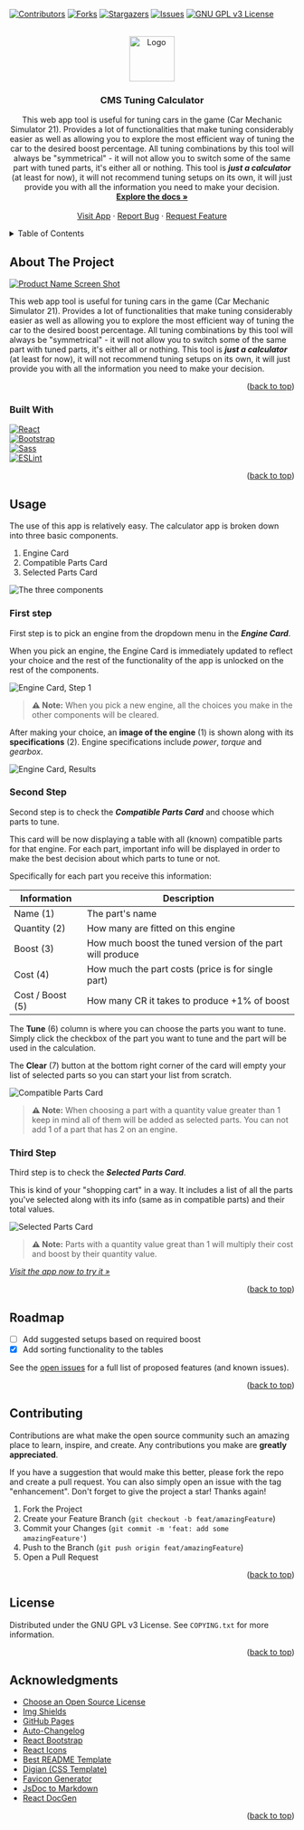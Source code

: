 <!-- Improved compatibility of back to top link: See: https://github.com/othneildrew/Best-README-Template/pull/73 -->
<a name="readme-top"></a>

<!-- PROJECT SHIELDS -->
<!--
*** I'm using markdown "reference style" links for readability.
*** Reference links are enclosed in brackets [ ] instead of parentheses ( ).
*** See the bottom of this document for the declaration of the reference variables
*** for contributors-url, forks-url, etc. This is an optional, concise syntax you may use.
*** https://www.markdownguide.org/basic-syntax/#reference-style-links
-->
[![Contributors][contributors-shield]][contributors-url]
[![Forks][forks-shield]][forks-url]
[![Stargazers][stars-shield]][stars-url]
[![Issues][issues-shield]][issues-url]
[![GNU GPL v3 License][license-shield]][license-url]



<!-- PROJECT LOGO -->
<br />
<div align="center">
  <a href="https://github.com/TryphonX/CMS-Tuning-Calculator">
    <img src="images/logo.png" alt="Logo" width="80" height="80">
  </a>

<h3 align="center">CMS Tuning Calculator</h3>

  <p align="center">
    This web app tool is useful for tuning cars in the game (Car Mechanic Simulator 21). Provides a lot of functionalities that make tuning considerably easier as well as allowing you to explore the most efficient way of tuning the car to the desired boost percentage. All tuning combinations by this tool will always be "symmetrical" - it will not allow you to switch some of the same part with tuned parts, it's either all or nothing. This tool is <b><i>just a calculator</i></b> (at least for now), it will not recommend tuning setups on its own, it will just provide you with all the information you need to make your decision.
    <br />
    <a href="https://github.com/TryphonX/CMS-Tuning-Calculator/docs/"><strong>Explore the docs »</strong></a>
    <br />
    <br />
    <a href="https://tryphonx.github.io/CMS-Tuning-Calculator/">Visit App</a>
    ·
    <a href="https://github.com/TryphonX/CMS-Tuning-Calculator/issues">Report Bug</a>
    ·
    <a href="https://github.com/TryphonX/CMS-Tuning-Calculator/issues">Request Feature</a>
  </p>
</div>



<!-- TABLE OF CONTENTS -->
<details>
  <summary>Table of Contents</summary>
  <ol>
    <li>
      <a href="#about-the-project">About The Project</a>
      <ul>
        <li><a href="#built-with">Built With</a></li>
      </ul>
    </li>
    <li>
      <a href="#usage">Usage</a>
      <ul>
        <li><a href="#first-step">First Step</a></li>
        <li><a href="#second-step">Second Step</a></li>
        <li><a href="#third-step">Third Step</a></li>
      </ul>
    </li>
    <li><a href="#roadmap">Roadmap</a></li>
    <li><a href="#contributing">Contributing</a></li>
    <li><a href="#license">License</a></li>
    <li><a href="#acknowledgments">Acknowledgments</a></li>
  </ol>
</details>



<!-- ABOUT THE PROJECT -->
## About The Project

[![Product Name Screen Shot][product-screenshot]](https://tryphonx.github.io/CMS-Tuning-Calculator/)

This web app tool is useful for tuning cars in the game (Car Mechanic Simulator 21). Provides a lot of functionalities that make tuning considerably easier as well as allowing you to explore the most efficient way of tuning the car to the desired boost percentage. All tuning combinations by this tool will always be "symmetrical" - it will not allow you to switch some of the same part with tuned parts, it's either all or nothing. This tool is _**just a calculator**_ (at least for now), it will not recommend tuning setups on its own, it will just provide you with all the information you need to make your decision.

<p align="right">(<a href="#readme-top">back to top</a>)</p>



### Built With

[![React][React.js]][React-url]  
[![Bootstrap][Bootstrap.com]][Bootstrap-url]  
[![Sass][Sass]][Sass-url]  
[![ESLint][ESLint]][ESLint-url]  

<p align="right">(<a href="#readme-top">back to top</a>)</p>



<!-- GETTING STARTED -->
<!--
## Getting Started

This is an example of how you may give instructions on setting up your project locally.
To get a local copy up and running follow these simple example steps.

### Prerequisites

This is an example of how to list things you need to use the software and how to install them.
* npm
  ```sh
  npm install npm@latest -g
  ```

### Installation

1. Get a free API Key at [https://example.com](https://example.com)
2. Clone the repo
   ```sh
   git clone https://github.com/TryphonX/CMS-Tuning-Calculator.git
   ```
3. Install NPM packages
   ```sh
   npm install
   ```
4. Enter your API in `config.js`
   ```js
   const API_KEY = 'ENTER YOUR API';
   ```

<p align="right">(<a href="#readme-top">back to top</a>)</p>
-->

<!-- USAGE INSTRUCTIONS -->
## Usage

The use of this app is relatively easy. The calculator app is broken down into three basic components.

1. Engine Card
2. Compatible Parts Card
3. Selected Parts Card

![The three components](images/main-instructions.png)

### First step

First step is to pick an engine from the dropdown menu in the **_Engine Card_**.

When you pick an engine, the Engine Card is immediately updated to reflect your choice and the rest of the functionality of the app is unlocked on the rest of the components.

![Engine Card, Step 1](images/engine-dropdown.png)

> **⚠️ Note:** When you pick a new engine, all the choices you make in the other components will be cleared.

After making your choice, an **image of the engine** (1) is shown along with its **specifications** (2). Engine specifications include _power_, _torque_ and _gearbox_.

![Engine Card, Results](images/engine-post-pick.png)

### Second Step

Second step is to check the _**Compatible Parts Card**_ and choose which parts to tune.

This card will be now displaying a table with all (known) compatible parts for that engine. For each part, important info will be displayed in order to make the best decision about which parts to tune or not.

Specifically for each part you receive this information:

| Information      | Description                                               |
| ---------------- | --------------------------------------------------------- |
| Name (1)         | The part's name                                           |
| Quantity (2)     | How many are fitted on this engine                        |
| Boost (3)        | How much boost the tuned version of the part will produce |
| Cost (4)         | How much the part costs (price is for single part)        |
| Cost / Boost (5) | How many CR it takes to produce +1% of boost              |

The **Tune** (6) column is where you can choose the parts you want to tune. Simply click the checkbox of the part you want to tune and the part will be used in the calculation.

The **Clear** (7) button at the bottom right corner of the card will empty your list of selected parts so you can start your list from scratch.

![Compatible Parts Card](images/compatible-parts-main.png)

> **⚠️  Note:** When choosing a part with a quantity value greater than 1 keep in mind all of them will be added as selected parts. You can not add 1 of a part that has 2 on an engine.

### Third Step

Third step is to check the _**Selected Parts Card**_.

This is kind of your "shopping cart" in a way. It includes a list of all the parts you've selected along with its info (same as in compatible parts) and their total values.

![Selected Parts Card](images/selected-parts-main.png)

> **⚠️ Note:** Parts with a quantity value great than 1 will multiply their cost and boost by their quantity value.

_[Visit the app now to try it »](https://tryphonx.github.io/CMS-Tuning-Calculator/)_

<p align="right">(<a href="#readme-top">back to top</a>)</p>

<!-- ROADMAP -->
## Roadmap

- [ ] Add suggested setups based on required boost
- [x] Add sorting functionality to the tables

See the [open issues](https://github.com/TryphonX/CMS-Tuning-Calculator/issues) for a full list of proposed features (and known issues).

<p align="right">(<a href="#readme-top">back to top</a>)</p>

<!-- CONTRIBUTING -->
## Contributing

Contributions are what make the open source community such an amazing place to learn, inspire, and create. Any contributions you make are **greatly appreciated**.

If you have a suggestion that would make this better, please fork the repo and create a pull request. You can also simply open an issue with the tag "enhancement".
Don't forget to give the project a star! Thanks again!

1. Fork the Project
2. Create your Feature Branch (`git checkout -b feat/amazingFeature`)
3. Commit your Changes (`git commit -m 'feat: add some amazingFeature'`)
4. Push to the Branch (`git push origin feat/amazingFeature`)
5. Open a Pull Request

<p align="right">(<a href="#readme-top">back to top</a>)</p>

<!-- LICENSE -->
## License

Distributed under the GNU GPL v3 License. See `COPYING.txt` for more information.

<p align="right">(<a href="#readme-top">back to top</a>)</p>

<!-- ACKNOWLEDGMENTS -->
## Acknowledgments

* [Choose an Open Source License](https://choosealicense.com)
* [Img Shields](https://shields.io)
* [GitHub Pages](https://pages.github.com)
* [Auto-Changelog](https://github.com/CookPete/auto-changelog)
* [React Bootstrap](https://react-bootstrap.netlify.app/)
* [React Icons](https://react-icons.github.io/react-icons)
* [Best README Template](https://github.com/othneildrew/Best-README-Template)
* [Digian (CSS Template)](https://www.free-css.com/free-css-templates/page294/digian)
* [Favicon Generator](https://favicon.io/favicon-generator/)
* [JsDoc to Markdown](https://www.npmjs.com/package/jsdoc-to-markdown)
* [React DocGen](https://www.npmjs.com/package/react-docgen)

<p align="right">(<a href="#readme-top">back to top</a>)</p>

<!-- MARKDOWN LINKS & IMAGES -->
<!-- https://www.markdownguide.org/basic-syntax/#reference-style-links -->
[contributors-shield]: https://img.shields.io/github/contributors/TryphonX/CMS-Tuning-Calculator?style=for-the-badge
[contributors-url]: https://github.com/TryphonX/CMS-Tuning-Calculator/graphs/contributors
[forks-shield]: https://img.shields.io/github/forks/TryphonX/CMS-Tuning-Calculator.svg?style=for-the-badge
[forks-url]: https://github.com/TryphonX/CMS-Tuning-Calculator/network/members
[stars-shield]: https://img.shields.io/github/stars/TryphonX/CMS-Tuning-Calculator.svg?style=for-the-badge
[stars-url]: https://github.com/TryphonX/CMS-Tuning-Calculator/stargazers
[issues-shield]: https://img.shields.io/github/issues/TryphonX/CMS-Tuning-Calculator?style=for-the-badge
[issues-url]: https://github.com/TryphonX/CMS-Tuning-Calculator/issues
[license-shield]: https://img.shields.io/github/license/TryphonX/CMS-Tuning-Calculator?style=for-the-badge
[license-url]: https://github.com/TryphonX/CMS-Tuning-Calculator/blob/main/COPYING.txt
[product-screenshot]: images/main-app-screenshot.png
[React.js]: https://img.shields.io/badge/React-20232A?style=for-the-badge&logo=react&logoColor=61DAFB
[React-url]: https://reactjs.org/
[Bootstrap.com]: https://img.shields.io/badge/Bootstrap-563D7C?style=for-the-badge&logo=bootstrap&logoColor=white
[Bootstrap-url]: https://getbootstrap.com
[Sass]: https://img.shields.io/badge/Sass-CC6699?style=for-the-badge&logo=sass&logoColor=white
[Sass-url]: https://sass-lang.com/
[ESLint]: https://img.shields.io/badge/ESLint-18191a?style=for-the-badge&logo=eslint&logoColor=%234B32C3
[ESLint-url]: https://eslint.org/
[CreateReactApp]: https://img.shields.io/badge/Create%20React%20App-303846?style=for-the-badge&logo=createreactapp&logoColor=%2309D3AC
[CreateReactApp-url]: https://create-react-app.dev/